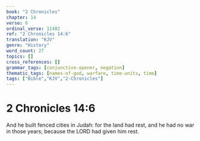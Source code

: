 ```yaml
---
book: "2 Chronicles"
chapter: 14
verse: 6
ordinal_verse: 11482
ref: "2 Chronicles 14:6"
translation: "KJV"
genre: "History"
word_count: 27
topics: []
cross_references: []
grammar_tags: [conjunctive-opener, negation]
thematic_tags: [names-of-god, warfare, time-units, time]
tags: ["Bible","KJV","2-Chronicles"]
---
```


# 2 Chronicles 14:6

And he built fenced cities in Judah: for the land had rest, and he had no war in those years; because the LORD had given him rest.
